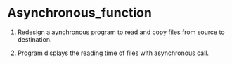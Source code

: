 # Asynchronous_function


1. Redesign a aynchronous program to read and copy files from source to destination.

2. Program displays the reading time of files with asynchronous call.
